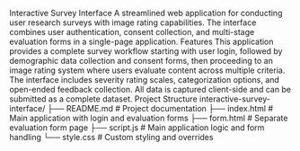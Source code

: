 Interactive Survey Interface
A streamlined web application for conducting user research surveys with image rating capabilities. The interface combines user authentication, consent collection, and multi-stage evaluation forms in a single-page application.
Features
This application provides a complete survey workflow starting with user login, followed by demographic data collection and consent forms, then proceeding to an image rating system where users evaluate content across multiple criteria. The interface includes severity rating scales, categorization options, and open-ended feedback collection. All data is captured client-side and can be submitted as a complete dataset.
Project Structure
interactive-survey-interface/
├── README.md           # Project documentation
├── index.html          # Main application with login and evaluation forms
├── form.html           # Separate evaluation form page
├── script.js           # Main application logic and form handling
└── style.css           # Custom styling and overrides
